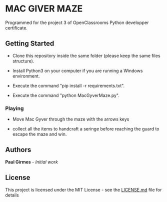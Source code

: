 
# MAC GIVER MAZE

Programmed for the project 3 of OpenClassrooms Python developper certificate.

## Getting Started

* Clone this repository inside the same folder (please keep the same files structure).

* Install Python3 on your computer if you are running a Windows environment.

* Execute the command "pip install -r requirements.txt".

* Execute the command "python MacGyverMaze.py".

### Playing

* Move Mac Gyver through the maze with the arrows keys

* collect all the items to handcraft a seringe before reaching the guard to escape the maze and win.

## Authors

**Paul Girmes** - *Initial work*

## License

This project is licensed under the MIT License - see the [LICENSE.md](LICENSE.md) file for details
